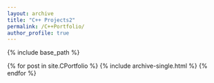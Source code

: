 ```yaml
---
layout: archive
title: "C++ Projects2"
permalink: /C++Portfolio/
author_profile: true
---
```


{% include base_path %}


{% for post in site.CPortfolio %}
  {% include archive-single.html %}
{% endfor %}

